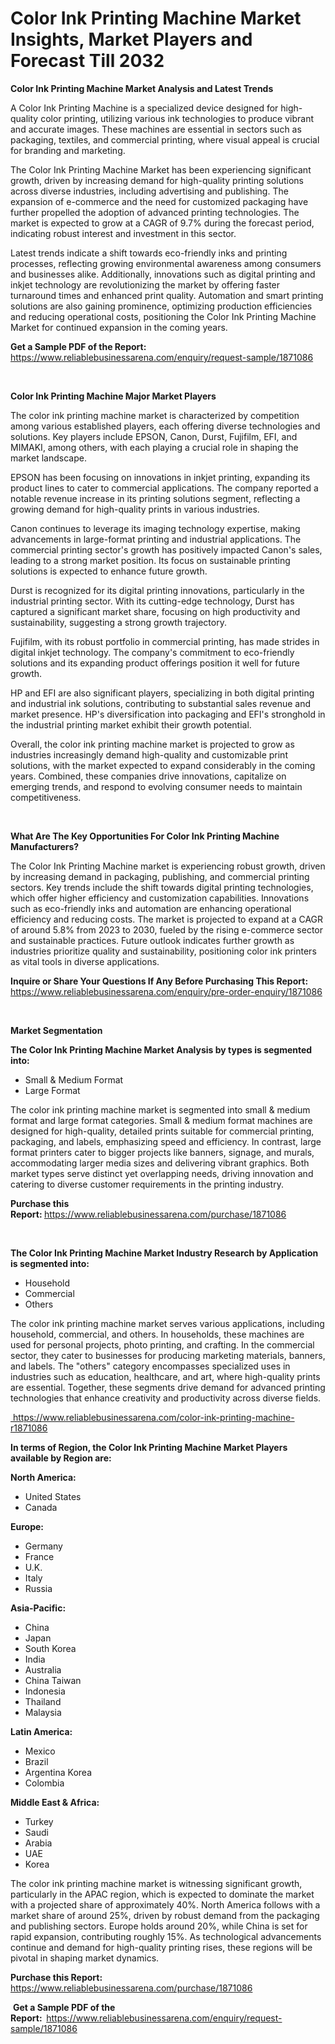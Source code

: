 <p><h1>Color Ink Printing Machine Market Insights, Market Players and Forecast Till 2032</h1></p><p><strong>Color Ink Printing Machine Market Analysis and Latest Trends</strong></p>
<p><p>A Color Ink Printing Machine is a specialized device designed for high-quality color printing, utilizing various ink technologies to produce vibrant and accurate images. These machines are essential in sectors such as packaging, textiles, and commercial printing, where visual appeal is crucial for branding and marketing.</p><p>The Color Ink Printing Machine Market has been experiencing significant growth, driven by increasing demand for high-quality printing solutions across diverse industries, including advertising and publishing. The expansion of e-commerce and the need for customized packaging have further propelled the adoption of advanced printing technologies. The market is expected to grow at a CAGR of 9.7% during the forecast period, indicating robust interest and investment in this sector.</p><p>Latest trends indicate a shift towards eco-friendly inks and printing processes, reflecting growing environmental awareness among consumers and businesses alike. Additionally, innovations such as digital printing and inkjet technology are revolutionizing the market by offering faster turnaround times and enhanced print quality. Automation and smart printing solutions are also gaining prominence, optimizing production efficiencies and reducing operational costs, positioning the Color Ink Printing Machine Market for continued expansion in the coming years.</p></p>
<p><strong>Get a Sample PDF of the Report:&nbsp;</strong> <a href="https://www.reliablebusinessarena.com/enquiry/request-sample/1871086?utm_campaign=2930&utm_medium=2&utm_source=Github&utm_content=ia&utm_term=12042025&utm_id=color-ink-printing-machine">https://www.reliablebusinessarena.com/enquiry/request-sample/1871086</a></p>
<p>&nbsp;</p>
<p><strong>Color Ink Printing Machine Major Market Players</strong></p>
<p><p>The color ink printing machine market is characterized by competition among various established players, each offering diverse technologies and solutions. Key players include EPSON, Canon, Durst, Fujifilm, EFI, and MIMAKI, among others, with each playing a crucial role in shaping the market landscape.</p><p>EPSON has been focusing on innovations in inkjet printing, expanding its product lines to cater to commercial applications. The company reported a notable revenue increase in its printing solutions segment, reflecting a growing demand for high-quality prints in various industries.</p><p>Canon continues to leverage its imaging technology expertise, making advancements in large-format printing and industrial applications. The commercial printing sector's growth has positively impacted Canon's sales, leading to a strong market position. Its focus on sustainable printing solutions is expected to enhance future growth.</p><p>Durst is recognized for its digital printing innovations, particularly in the industrial printing sector. With its cutting-edge technology, Durst has captured a significant market share, focusing on high productivity and sustainability, suggesting a strong growth trajectory.</p><p>Fujifilm, with its robust portfolio in commercial printing, has made strides in digital inkjet technology. The company's commitment to eco-friendly solutions and its expanding product offerings position it well for future growth.</p><p>HP and EFI are also significant players, specializing in both digital printing and industrial ink solutions, contributing to substantial sales revenue and market presence. HP's diversification into packaging and EFI's stronghold in the industrial printing market exhibit their growth potential.</p><p>Overall, the color ink printing machine market is projected to grow as industries increasingly demand high-quality and customizable print solutions, with the market expected to expand considerably in the coming years. Combined, these companies drive innovations, capitalize on emerging trends, and respond to evolving consumer needs to maintain competitiveness.</p></p>
<p>&nbsp;</p>
<p><strong>What Are The Key Opportunities For Color Ink Printing Machine Manufacturers?</strong></p>
<p><p>The Color Ink Printing Machine market is experiencing robust growth, driven by increasing demand in packaging, publishing, and commercial printing sectors. Key trends include the shift towards digital printing technologies, which offer higher efficiency and customization capabilities. Innovations such as eco-friendly inks and automation are enhancing operational efficiency and reducing costs. The market is projected to expand at a CAGR of around 5.8% from 2023 to 2030, fueled by the rising e-commerce sector and sustainable practices. Future outlook indicates further growth as industries prioritize quality and sustainability, positioning color ink printers as vital tools in diverse applications.</p></p>
<p><strong>Inquire or Share Your Questions If Any Before Purchasing This Report:</strong> <a href="https://www.reliablebusinessarena.com/enquiry/pre-order-enquiry/1871086?utm_campaign=2930&utm_medium=2&utm_source=Github&utm_content=ia&utm_term=12042025&utm_id=color-ink-printing-machine">https://www.reliablebusinessarena.com/enquiry/pre-order-enquiry/1871086</a></p>
<p>&nbsp;</p>
<p><strong>Market Segmentation</strong></p>
<p><strong>The Color Ink Printing Machine Market Analysis by types is segmented into:</strong></p>
<p><ul><li>Small & Medium Format</li><li>Large Format</li></ul></p>
<p><p>The color ink printing machine market is segmented into small & medium format and large format categories. Small & medium format machines are designed for high-quality, detailed prints suitable for commercial printing, packaging, and labels, emphasizing speed and efficiency. In contrast, large format printers cater to bigger projects like banners, signage, and murals, accommodating larger media sizes and delivering vibrant graphics. Both market types serve distinct yet overlapping needs, driving innovation and catering to diverse customer requirements in the printing industry.</p></p>
<p><strong>Purchase this Report:&nbsp;</strong><a href="https://www.reliablebusinessarena.com/purchase/1871086?utm_campaign=2930&utm_medium=2&utm_source=Github&utm_content=ia&utm_term=12042025&utm_id=color-ink-printing-machine">https://www.reliablebusinessarena.com/purchase/1871086</a></p>
<p>&nbsp;</p>
<p><strong>The Color Ink Printing Machine Market Industry Research by Application is segmented into:</strong></p>
<p><ul><li>Household</li><li>Commercial</li><li>Others</li></ul></p>
<p><p>The color ink printing machine market serves various applications, including household, commercial, and others. In households, these machines are used for personal projects, photo printing, and crafting. In the commercial sector, they cater to businesses for producing marketing materials, banners, and labels. The "others" category encompasses specialized uses in industries such as education, healthcare, and art, where high-quality prints are essential. Together, these segments drive demand for advanced printing technologies that enhance creativity and productivity across diverse fields.</p></p>
<p><a href="https://www.reliablebusinessarena.com/color-ink-printing-machine-r1871086?utm_campaign=2930&utm_medium=2&utm_source=Github&utm_content=ia&utm_term=12042025&utm_id=color-ink-printing-machine">&nbsp;https://www.reliablebusinessarena.com/color-ink-printing-machine-r1871086</a></p>
<p><strong>In terms of Region, the Color Ink Printing Machine Market Players available by Region are:</strong></p>
<p>
    <p> <strong> North America: </strong>
        <ul>
            <li>United States</li>
            <li>Canada</li>
        </ul>
        </p> 
    <p> <strong> Europe: </strong>
        <ul>
            <li>Germany</li>
            <li>France</li>
            <li>U.K.</li>
            <li>Italy</li>
            <li>Russia</li>
        </ul>
        </p> 
    <p> <strong> Asia-Pacific: </strong>
        <ul>
            <li>China</li>
            <li>Japan</li>
            <li>South Korea</li>
            <li>India</li>
            <li>Australia</li>
            <li>China Taiwan</li>
            <li>Indonesia</li>
            <li>Thailand</li>
            <li>Malaysia</li>
        </ul>
        </p> 
    <p> <strong> Latin America: </strong>
        <ul>
            <li>Mexico</li>
            <li>Brazil</li>
            <li>Argentina Korea</li>
            <li>Colombia</li>
        </ul>
        </p> 
    <p> <strong> Middle East & Africa: </strong>
        <ul>
            <li>Turkey</li>
            <li>Saudi</li>
            <li>Arabia</li>
            <li>UAE</li>
            <li>Korea</li>
        </ul>
    </p>
    </p>
<p><p>The color ink printing machine market is witnessing significant growth, particularly in the APAC region, which is expected to dominate the market with a projected share of approximately 40%. North America follows with a market share of around 25%, driven by robust demand from the packaging and publishing sectors. Europe holds around 20%, while China is set for rapid expansion, contributing roughly 15%. As technological advancements continue and demand for high-quality printing rises, these regions will be pivotal in shaping market dynamics.</p></p>
<p><strong>Purchase this Report: </strong><a href="https://www.reliablebusinessarena.com/purchase/1871086?utm_campaign=2930&utm_medium=2&utm_source=Github&utm_content=ia&utm_term=12042025&utm_id=color-ink-printing-machine">https://www.reliablebusinessarena.com/purchase/1871086</a></p>
<p>&nbsp;<strong>Get a Sample PDF of the Report:&nbsp;&nbsp;</strong><a href="https://www.reliablebusinessarena.com/enquiry/request-sample/1871086?utm_campaign=2930&utm_medium=2&utm_source=Github&utm_content=ia&utm_term=12042025&utm_id=color-ink-printing-machine">https://www.reliablebusinessarena.com/enquiry/request-sample/1871086</a></p>
<p><strong></strong></p>
<p><p></p><p></p><p></p></p>